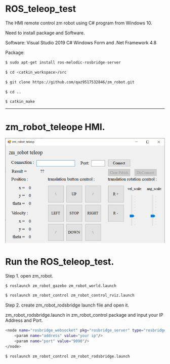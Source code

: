# ROS_teleop_test
The HMI remote control zm robot using C# program from Windows 10.

Need to install package and Software.

Software: Visual Studio 2019 C# Windows Form and .Net Framework 4.8

Package:

``` bash
$ sudo apt-get install ros-melodic-rosbridge-server
```

``` bash
$ cd <catkin_workspace>/src
```

``` bash
$ git clone https://github.com/qaz9517532846/zm_robot.git
```


``` bash
$ cd ..
```


``` bash
$ catkin_make
```

------

# zm_robot_teleope HMI.

![image](https://github.com/qaz9517532846/ROS_teleop_test/blob/main/image/zm_robot_teleop.png)

# Run the ROS_teleop_test.

Step 1. open zm_robot.

``` bash
$ roslaunch zm_robot_gazebo zm_robot_world.launch
```

``` bash
$ roslaunch zm_robot_control zm_robot_control_rviz.launch
```

Step 2. create zm_robot_rodsbridge launch file and open it.

zm_robot_rodsbridge.launch in zm_robot_control package and input your IP Address and Port.

``` bash
<node name="rosbridge_websocket" pkg="rosbridge_server" type="rosbridge_websocket" output="screen">
    <param name="address" value="your ip"/>
    <param name="port" value="9090"/>
</node>
```

``` bash
$ roslaunch zm_robot_control zm_robot_rodsbridge.launch
```

